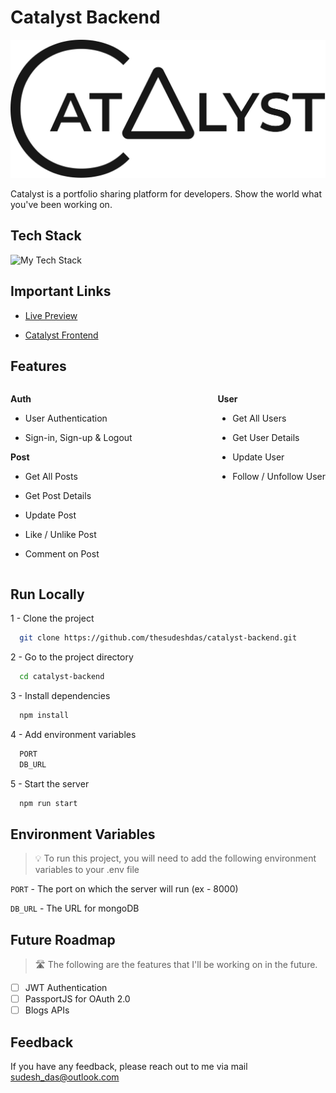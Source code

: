# Catalyst Backend

<a style="cursor:pointer; text-decoration:none;" href='https://catalyst-react.netlify.app' target='blank'>![Catalyst](/docs/catalystLong.png)</a>

Catalyst is a portfolio sharing platform for developers.
Show the world what you've been working on.

## Tech Stack

<img src="https://github-readme-tech-stack.vercel.app/api/cards?showBorder=false&lineCount=1&hideBg=true&hideTitle=true&line1=mongoDB,MongoDB,47A248;node.js,Node.JS,339933;express,express,000000;" alt="My Tech Stack" />

## Important Links

- [Live Preview](https://catalyst-react.netlify.app)

- [Catalyst Frontend](https://github.com/thesudeshdas/catalyst)

## Features

<div style="display: flex; width: 100%; justify-content: space-between;"> 
  <div>
  
**Auth**

- User Authentication

- Sign-in, Sign-up & Logout

**Post**

- Get All Posts
- Get Post Details
- Update Post
- Like / Unlike Post
- Comment on Post
  </div>

  <div>

**User**

- Get All Users
- Get User Details
- Update User
- Follow / Unfollow User

  </div>

</div>

## Run Locally

1 - Clone the project

```bash
  git clone https://github.com/thesudeshdas/catalyst-backend.git
```

2 - Go to the project directory

```bash
  cd catalyst-backend
```

3 - Install dependencies

```bash
  npm install
```

4 - Add environment variables

```bash
  PORT
  DB_URL
```

5 - Start the server

```bash
  npm run start
```

## Environment Variables

> 💡 To run this project, you will need to add the following environment variables to your .env file

`PORT` -
The port on which the server will run (ex - 8000)

`DB_URL` - The URL for mongoDB

## Future Roadmap

> 🛣️ The following are the features that I'll be working on in the future.

- [ ] JWT Authentication
- [ ] PassportJS for OAuth 2.0
- [ ] Blogs APIs

## Feedback

If you have any feedback, please reach out to me via mail [sudesh_das@outlook.com](mailto:sudesh_das@outlook.com)
